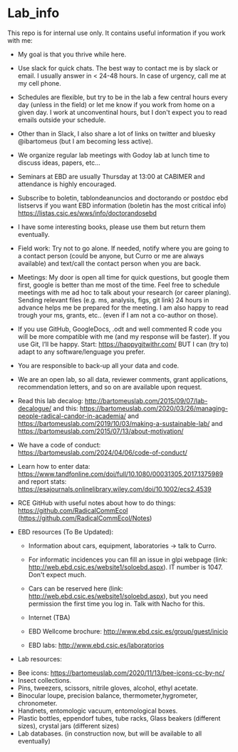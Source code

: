 # Lab_info

This repo is for internal use only. It contains useful information if you work with me:

- My goal is that you thrive while here. 

- Use slack for quick chats. The best way to contact me is by slack or email. I usually answer in < 24-48 hours. In case of urgency, call me at my cell phone.

- Schedules are flexible, but try to be in the lab a few central hours every day (unless in the field) or let me know if you work from home on a given day. I work at unconventinal hours, but I don't expect you to read emails outside your schedule.

- Other than in Slack, I also share a lot of links on twitter and bluesky @ibartomeus (but I am becoming less active).

- We organize regular lab meetings with Godoy lab at lunch time to discuss ideas, papers, etc…

- Seminars at EBD are usually Thursday at 13:00 at CABIMER and attendance is highly encouraged. 

- Subscribe to boletin, tablondeanuncios and doctorando or postdoc ebd listservs if you want EBD information (boletin has the most critical info) https://listas.csic.es/wws/info/doctorandosebd

- I have some interesting books, please use them but return them eventually.

- Field work: Try not to go alone. If needed, notify where you are going to a contact person (could be anyone, but Curro or me are always available) and text/call the contact person when you are back. 

- Meetings: My door is open all time for quick questions, but google them first, google is better than me most of the time. Feel free to schedule meetings with me ad hoc to talk about your research (or career planing). Sending relevant files (e.g. ms, analysis, figs, git link) 24 hours in advance helps me be prepared for the meeting. I am also happy to read trough your ms, grants, etc.. (even if I am not a co-author on those).

- If you use GitHub, GoogleDocs, .odt and well commented R code you will be more compatible with me (and my response will be faster). If you use Git, I’ll be happy. Start: https://happygitwithr.com/ BUT I can (try to) adapt to any software/lenguage you prefer.

- You are responsible to back-up all your data and code.

- We are an open lab, so all data, reviewer comments, grant applications, recommendation letters, and so on are available upon request.

- Read this lab decalog: http://bartomeuslab.com/2015/09/07/lab-decalogue/ and this: https://bartomeuslab.com/2020/03/26/managing-people-radical-candor-in-academia/ and https://bartomeuslab.com/2019/10/03/making-a-sustainable-lab/ and https://bartomeuslab.com/2015/07/13/about-motivation/ 

- We have a code of conduct: https://bartomeuslab.com/2024/04/06/code-of-conduct/

- Learn how to enter data: https://www.tandfonline.com/doi/full/10.1080/00031305.2017.1375989 and report stats: https://esajournals.onlinelibrary.wiley.com/doi/10.1002/ecs2.4539

- RCE GitHub with useful notes about how to do things: https://github.com/RadicalCommEcol (https://github.com/RadicalCommEcol/Notes)

- EBD resources (To Be Updated): 

  - Information about cars, equipment, laboratories -> talk to Curro.

  - For informatic incidences you can fill an issue in glpi webpage (link: http://web.ebd.csic.es/website1/soloebd.aspx). IT number is 1047. Don't expect much.

  - Cars can be reserved here (link: http://web.ebd.csic.es/website1/soloebd.aspx), but you need permission the first time you log in. Talk with Nacho for this. 

  - Internet (TBA)

  - EBD Wellcome brochure: http://www.ebd.csic.es/group/guest/inicio
 
  - EBD labs: http://www.ebd.csic.es/laboratorios


- Lab resources: 
* Bee icons: https://bartomeuslab.com/2020/11/13/bee-icons-cc-by-nc/
* Insect collections.
* Pins, tweezers, scissors, nitrile gloves, alcohol, ethyl acetate. 
* Binocular loupe, precision balance, thermometer,hygrometer, chronometer.
* Handnets, entomologic vacuum, entomological boxes.
* Plastic bottles, eppendorf tubes, tube racks, Glass beakers (different sizes), crystal jars (different sizes)
* Lab databases. (in construction now, but will be available to all eventually)


